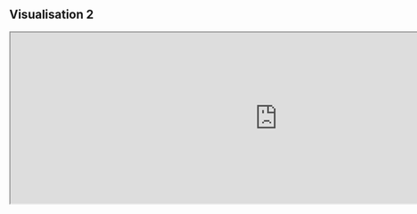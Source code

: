  ## Visualisation 2

 <!--	Exported from Voyant Tools (voyant-tools.org).
The iframe src attribute below uses a relative protocol to better function with both
http and https sites, but if you're embedding this into a local web page (file protocol)
you should add an explicit protocol (https if you're using voyant-tools.org, otherwise
it depends on this server.
Feel free to change the height and width values or other styling below: -->
<iframe style='width: 957px; height: 307px;' src='http://voyant.tools.huma-num.fr/tool/MicroSearch/?query=marbre&corpus=d321128087391c04be5609bffc5a72d5'></iframe>
